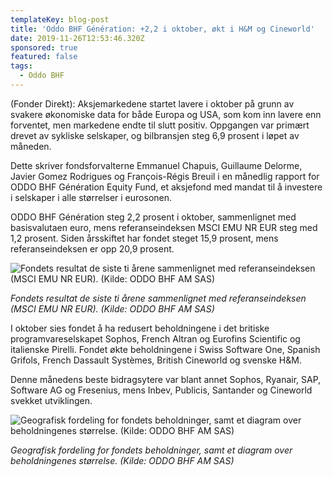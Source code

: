 ```yaml
---
templateKey: blog-post
title: 'Oddo BHF Génération: +2,2 i oktober, økt i H&M og Cineworld'
date: 2019-11-26T12:53:46.320Z
sponsored: true
featured: false
tags:
  - Oddo BHF
---
```

(Fonder Direkt): Aksjemarkedene startet lavere i oktober på grunn av svakere økonomiske data for både Europa og USA, som kom inn lavere enn forventet, men markedene endte til slutt positiv. Oppgangen var primært drevet av sykliske selskaper, og bilbransjen steg 6,9 prosent i løpet av måneden.



Dette skriver fondsforvalterne Emmanuel Chapuis, Guillaume Delorme, Javier Gomez Rodrigues og François-Régis Breuil i en månedlig rapport for ODDO BHF Génération Equity Fund, et aksjefond med mandat til å investere i selskaper i alle størrelser i eurosonen.



ODDO BHF Génération steg 2,2 prosent i oktober, sammenlignet med basisvalutaen euro, mens referanseindeksen MSCI EMU NR EUR steg med 1,2 prosent. Siden årsskiftet har fondet steget 15,9 prosent, mens referanseindeksen er opp 20,9 prosent.

![Fondets resultat de siste ti årene sammenlignet med referanseindeksen (MSCI EMU NR EUR). (Kilde: ODDO BHF AM SAS)](/img/generation.png "Fondets resultat de siste ti årene sammenlignet med referanseindeksen (MSCI EMU NR EUR). (Kilde: ODDO BHF AM SAS)")

_Fondets resultat de siste ti årene sammenlignet med referanseindeksen (MSCI EMU NR EUR). (Kilde: ODDO BHF AM SAS)_



I oktober sies fondet å ha redusert beholdningene i det britiske programvareselskapet Sophos, French Altran og Eurofins Scientific og italienske Pirelli. Fondet økte beholdningene i Swiss Software One, Spanish Grifols, French Dassault Systèmes, British Cineworld og svenske H&M.



Denne månedens beste bidragsytere var blant annet Sophos, Ryanair, SAP, Software AG og Fresenius, mens Inbev, Publicis, Santander og Cineworld svekket utviklingen.

![Geografisk fordeling for fondets beholdninger, samt et diagram over beholdningenes størrelse. (Kilde: ODDO BHF AM SAS)](/img/generation2.png "Geografisk fordeling for fondets beholdninger, samt et diagram over beholdningenes størrelse. (Kilde: ODDO BHF AM SAS)")

_Geografisk fordeling for fondets beholdninger, samt et diagram over beholdningenes størrelse. (Kilde: ODDO BHF AM SAS)_
